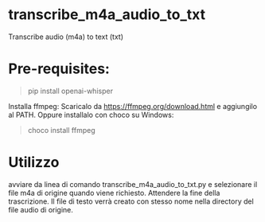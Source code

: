 # transcribe_m4a_audio_to_txt
Transcribe audio (m4a) to text (txt)

# Pre-requisites:
> pip install openai-whisper

Installa ffmpeg:
Scaricalo da https://ffmpeg.org/download.html e aggiungilo al PATH.
Oppure installalo con choco su Windows:
> choco install ffmpeg

# Utilizzo
avviare da linea di comando transcribe_m4a_audio_to_txt.py e selezionare il file m4a di origine quando viene richiesto. Attendere la fine della trascrizione. Il file di testo verrà creato con stesso nome nella directory del file audio di origine. 
